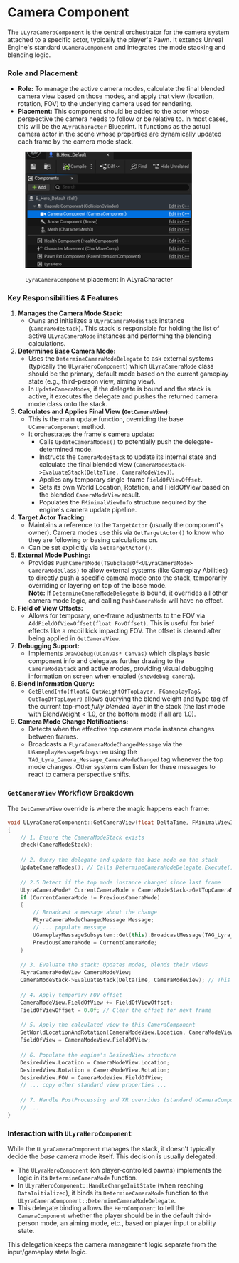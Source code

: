 # Camera Component

The `ULyraCameraComponent` is the central orchestrator for the camera system attached to a specific actor, typically the player's Pawn. It extends Unreal Engine's standard `UCameraComponent` and integrates the mode stacking and blending logic.

### Role and Placement

* **Role:** To manage the active camera modes, calculate the final blended camera view based on those modes, and apply that view (location, rotation, FOV) to the underlying camera used for rendering.
* **Placement:** This component should be added to the actor whose perspective the camera needs to follow or be relative to. In most cases, this will be the `ALyraCharacter` Blueprint. It functions as the actual camera actor in the scene whose properties are dynamically updated each frame by the camera mode stack.

<figure><img src="../../.gitbook/assets/image (1) (1) (1) (1) (1).png" alt="" width="375"><figcaption><p><code>LyraCameraComponent</code>  placement in ALyraCharacter</p></figcaption></figure>

### Key Responsibilities & Features

1. **Manages the Camera Mode Stack:**
   * Owns and initializes a `ULyraCameraModeStack` instance (`CameraModeStack`). This stack is responsible for holding the list of active `ULyraCameraMode` instances and performing the blending calculations.
2. **Determines Base Camera Mode:**
   * Uses the `DetermineCameraModeDelegate` to ask external systems (typically the `ULyraHeroComponent`) which `ULyraCameraMode` class should be the primary, default mode based on the current gameplay state (e.g., third-person view, aiming view).
   * In `UpdateCameraModes`, if the delegate is bound and the stack is active, it executes the delegate and pushes the returned camera mode class onto the stack.
3. **Calculates and Applies Final View (`GetCameraView`):**
   * This is the main update function, overriding the base `UCameraComponent` method.
   * It orchestrates the frame's camera update:
     * Calls `UpdateCameraModes()` to potentially push the delegate-determined mode.
     * Instructs the `CameraModeStack` to update its internal state and calculate the final blended view (`CameraModeStack->EvaluateStack(DeltaTime, CameraModeView)`).
     * Applies any temporary single-frame `FieldOfViewOffset`.
     * Sets its own World Location, Rotation, and FieldOfView based on the blended `CameraModeView` result.
     * Populates the `FMinimalViewInfo` structure required by the engine's camera update pipeline.
4. **Target Actor Tracking:**
   * Maintains a reference to the `TargetActor` (usually the component's owner). Camera modes use this via `GetTargetActor()` to know who they are following or basing calculations on.
   * Can be set explicitly via `SetTargetActor()`.
5. **External Mode Pushing:**
   * Provides `PushCameraMode(TSubclassOf<ULyraCameraMode> CameraModeClass)` to allow external systems (like Gameplay Abilities) to directly push a specific camera mode onto the stack, temporarily overriding or layering on top of the base mode.\
     **Note:** If `DetermineCameraModeDelegate` is bound, it overrides all other camera mode logic, and calling `PushCameraMode` will have no effect.
6. **Field of View Offsets:**
   * Allows for temporary, one-frame adjustments to the FOV via `AddFieldOfViewOffset(float FovOffset)`. This is useful for brief effects like a recoil kick impacting FOV. The offset is cleared after being applied in `GetCameraView`.
7. **Debugging Support:**
   * Implements `DrawDebug(UCanvas* Canvas)` which displays basic component info and delegates further drawing to the `CameraModeStack` and active modes, providing visual debugging information on screen when enabled (`showdebug camera`).
8. **Blend Information Query:**
   * `GetBlendInfo(float& OutWeightOfTopLayer, FGameplayTag& OutTagOfTopLayer)` allows querying the blend weight and type tag of the current top-most _fully blended_ layer in the stack (the last mode with BlendWeight < 1.0, or the bottom mode if all are 1.0).
9. **Camera Mode Change Notifications:**
   * Detects when the effective top camera mode instance changes between frames.
   * Broadcasts a `FLyraCameraModeChangedMessage` via the `UGameplayMessageSubsystem` using the `TAG_Lyra_Camera_Message_CameraModeChanged` tag whenever the top mode changes. Other systems can listen for these messages to react to camera perspective shifts.

### `GetCameraView` Workflow Breakdown

The `GetCameraView` override is where the magic happens each frame:

```cpp
void ULyraCameraComponent::GetCameraView(float DeltaTime, FMinimalViewInfo& DesiredView)
{
    // 1. Ensure the CameraModeStack exists
    check(CameraModeStack);

    // 2. Query the delegate and update the base mode on the stack
    UpdateCameraModes(); // Calls DetermineCameraModeDelegate.Execute() -> CameraModeStack->PushCameraMode()

    // 2.5 Detect if the top mode instance changed since last frame
    ULyraCameraMode* CurrentCameraMode = CameraModeStack->GetTopCameraMode();
    if (CurrentCameraMode != PreviousCameraMode)
    {
        // Broadcast a message about the change
        FLyraCameraModeChangedMessage Message;
        // ... populate message ...
        UGameplayMessageSubsystem::Get(this).BroadcastMessage(TAG_Lyra_Camera_Message_CameraModeChanged, Message);
        PreviousCameraMode = CurrentCameraMode;
    }

    // 3. Evaluate the stack: Updates modes, blends their views
    FLyraCameraModeView CameraModeView;
    CameraModeStack->EvaluateStack(DeltaTime, CameraModeView); // This calculates the blended Location, Rotation, FOV

    // 4. Apply temporary FOV offset
    CameraModeView.FieldOfView += FieldOfViewOffset;
    FieldOfViewOffset = 0.0f; // Clear the offset for next frame

    // 5. Apply the calculated view to this CameraComponent
    SetWorldLocationAndRotation(CameraModeView.Location, CameraModeView.Rotation);
    FieldOfView = CameraModeView.FieldOfView;

    // 6. Populate the engine's DesiredView structure
    DesiredView.Location = CameraModeView.Location;
    DesiredView.Rotation = CameraModeView.Rotation;
    DesiredView.FOV = CameraModeView.FieldOfView;
    // ... copy other standard view properties ...

    // 7. Handle PostProcessing and XR overrides (standard UCameraComponent logic)
    // ...
}
```

### Interaction with `ULyraHeroComponent`

While the `ULyraCameraComponent` manages the stack, it doesn't typically decide the _base_ camera mode itself. This decision is usually delegated:

* The `ULyraHeroComponent` (on player-controlled pawns) implements the logic in its `DetermineCameraMode` function.
* In `ULyraHeroComponent::HandleChangeInitState` (when reaching `DataInitialized`), it binds its `DetermineCameraMode` function to the `ULyraCameraComponent::DetermineCameraModeDelegate`.
* This delegate binding allows the `HeroComponent` to tell the `CameraComponent` whether the player should be in the default third-person mode, an aiming mode, etc., based on player input or ability state.

This delegation keeps the camera management logic separate from the input/gameplay state logic.

